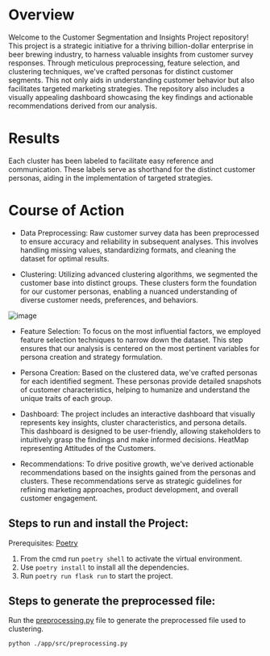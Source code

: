# Overview

Welcome to the Customer Segmentation and Insights Project repository! This project is a strategic initiative for a thriving billion-dollar enterprise in beer brewing industry, to harness valuable insights from customer survey responses. Through meticulous preprocessing, feature selection, and clustering techniques, we've crafted personas for distinct customer segments. This not only aids in understanding customer behavior but also facilitates targeted marketing strategies. The repository also includes a visually appealing dashboard showcasing the key findings and actionable recommendations derived from our analysis.

# Results
Each cluster has been labeled to facilitate easy reference and communication. These labels serve as shorthand for the distinct customer personas, aiding in the implementation of targeted strategies.

# Course of Action

- Data Preprocessing: Raw customer survey data has been preprocessed to ensure accuracy and reliability in subsequent analyses. This involves handling missing values, standardizing formats, and cleaning the dataset for optimal results.

- Clustering: Utilizing advanced clustering algorithms, we segmented the customer base into distinct groups. These clusters form the foundation for our customer personas, enabling a nuanced understanding of diverse customer needs, preferences, and behaviors.

![image](https://github.com/achakraborty18/AleAnalytica/assets/150084176/85d6cfc9-d8b0-4b36-a8ec-b177f5d98958)


- Feature Selection: To focus on the most influential factors, we employed feature selection techniques to narrow down the dataset. This step ensures that our analysis is centered on the most pertinent variables for persona creation and strategy formulation.

- Persona Creation: Based on the clustered data, we've crafted personas for each identified segment. These personas provide detailed snapshots of customer characteristics, helping to humanize and understand the unique traits of each group.

- Dashboard: The project includes an interactive dashboard that visually represents key insights, cluster characteristics, and persona details. This dashboard is designed to be user-friendly, allowing stakeholders to intuitively grasp the findings and make informed decisions. HeatMap representing Attitudes of the Customers.

- Recommendations: To drive positive growth, we've derived actionable recommendations based on the insights gained from the personas and clusters. These recommendations serve as strategic guidelines for refining marketing approaches, product development, and overall customer engagement.
  
## Steps to run and install the Project:

Prerequisites: [Poetry](https://python-poetry.org/docs/)
1. From the cmd run ```poetry shell``` to activate the virtual environment.
2. Use ```poetry install``` to install all the dependencies.
3. Run ```poetry run flask run``` to start the project.

## Steps to generate the preprocessed file:
Run the [preprocessing.py](./app/src/preprocessing.py) file to generate the preprocessed file used to clustering.
```
python ./app/src/preprocessing.py
```

